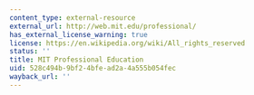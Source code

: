 ```yaml
---
content_type: external-resource
external_url: http://web.mit.edu/professional/
has_external_license_warning: true
license: https://en.wikipedia.org/wiki/All_rights_reserved
status: ''
title: MIT Professional Education
uid: 528c494b-9bf2-4bfe-ad2a-4a555b054fec
wayback_url: ''
---
```

